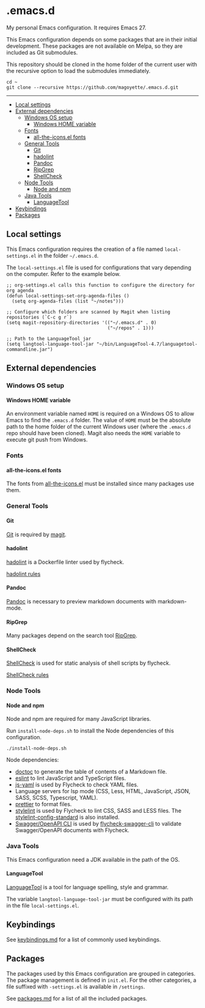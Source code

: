 # .emacs.d

My personal Emacs configuration. It requires Emacs 27.

This Emacs configuration depends on some packages that are in their initial development. These packages are not available on Melpa, so they are included as Git submodules.

This repository should be cloned in the home folder of the current user with the recursive option to load the submodules immediately.

```shell
cd ~
git clone --recursive https://github.com/magoyette/.emacs.d.git
```

---

<!-- START doctoc generated TOC please keep comment here to allow auto update -->
<!-- DON'T EDIT THIS SECTION, INSTEAD RE-RUN doctoc TO UPDATE -->

- [Local settings](#local-settings)
- [External dependencies](#external-dependencies)
  - [Windows OS setup](#windows-os-setup)
    - [Windows HOME variable](#windows-home-variable)
  - [Fonts](#fonts)
    - [all-the-icons.el fonts](#all-the-iconsel-fonts)
  - [General Tools](#general-tools)
    - [Git](#git)
    - [hadolint](#hadolint)
    - [Pandoc](#pandoc)
    - [RipGrep](#ripgrep)
    - [ShellCheck](#shellcheck)
  - [Node Tools](#node-tools)
    - [Node and npm](#node-and-npm)
  - [Java Tools](#java-tools)
    - [LanguageTool](#languagetool)
- [Keybindings](#keybindings)
- [Packages](#packages)

<!-- END doctoc generated TOC please keep comment here to allow auto update -->

## Local settings

This Emacs configuration requires the creation of a file named `local-settings.el` in the folder `~/.emacs.d`.

The `local-settings.el` file is used for configurations that vary depending on the computer. Refer to the example below.

```elisp
;; org-settings.el calls this function to configure the directory for org agenda
(defun local-settings-set-org-agenda-files ()
  (setq org-agenda-files (list "~/notes")))

;; Configure which folders are scanned by Magit when listing repositories (`C-c g r`)
(setq magit-repository-directories '(("~/.emacs.d" . 0)
                                     ("~/repos" . 1)))

;; Path to the LanguageTool jar
(setq langtool-language-tool-jar "~/bin/LanguageTool-4.7/languagetool-commandline.jar")
```

## External dependencies

### Windows OS setup

#### Windows HOME variable

An environment variable named `HOME` is required on a Windows OS to allow Emacs to find the `.emacs.d` folder. The value of `HOME` must be the absolute path to the home folder of the current Windows user (where the `.emacs.d` repo should have been cloned). Magit also needs the `HOME` variable to execute git push from Windows.

### Fonts

#### all-the-icons.el fonts

The fonts from [all-the-icons.el](https://github.com/domtronn/all-the-icons.el/tree/master/fonts) must be installed since many packages use them.

### General Tools

#### Git

[Git](https://git-scm.com/) is required by [magit](https://github.com/magit/magit).

#### hadolint

[hadolint](https://github.com/hadolint/hadolint) is a Dockerfile linter used by flycheck.

[hadolint rules](https://github.com/hadolint/hadolint#rules)

#### Pandoc

[Pandoc](http://pandoc.org/) is necessary to preview markdown documents with markdown-mode.

#### RipGrep

Many packages depend on the search tool [RipGrep](https://github.com/BurntSushi/ripgrep).

#### ShellCheck

[ShellCheck](https://github.com/koalaman/shellcheck) is used for static analysis of shell scripts by flycheck.

[ShellCheck rules](https://github.com/koalaman/shellcheck/wiki)

### Node Tools

#### Node and npm

Node and npm are required for many JavaScript libraries.

Run `install-node-deps.sh` to install the Node dependencies of this configuration.

```shell
./install-node-deps.sh
```

Node dependencies:

- [doctoc](https://github.com/thlorenz/doctoc) to generate the table of contents of a Markdown file.
- [eslint](https://eslint.org/) to lint JavaScript and TypeScript files.
- [js-yaml](https://github.com/nodeca/js-yaml) is used by Flycheck to check YAML files.
- Language servers for lsp mode (CSS, Less, HTML, JavaScript, JSON, SASS, SCSS, Typescript, YAML).
- [prettier](https://prettier.io/) to format files.
- [stylelint](https://stylelint.io/) is used by Flycheck to lint CSS, SASS and LESS files. The [stylelint-config-standard](https://github.com/stylelint/stylelint-config-standard) is also installed.
- [Swagger/OpenAPI CLI](https://github.com/APIDevTools/swagger-cli) is used by [flycheck-swagger-cli](https://github.com/magoyette/flycheck-swagger-cli) to validate Swagger/OpenAPI documents with Flycheck.

### Java Tools

This Emacs configuration need a JDK available in the path of the OS.

#### LanguageTool

[LanguageTool](https://www.languagetool.org/) is a tool for language spelling, style and grammar.

The variable `langtool-language-tool-jar` must be configured with its path in the file `local-settings.el`.

## Keybindings

See [keybindings.md](keybindings.md) for a list of commonly used keybindings.

## Packages

The packages used by this Emacs configuration are grouped in categories. The package management is defined in `init.el`. For the other categories, a file suffixed with `-settings.el` is available in `/settings`.

See [packages.md](packages.md) for a list of all the included packages.
